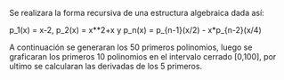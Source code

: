 Se realizara la forma recursiva de una estructura algebraica dada así:

p_1(x) = x-2, p_2(x) = x**2+x y p_n(x) = p_{n-1}(x/2) - x*p_{n-2}(x/4)

A continuación se generaran los 50 primeros polinomios, luego se graficaran los primeros 10 polinomios en el intervalo cerrado [0,100], por ultimo se calcularan las derivadas de los 5 primeros.
